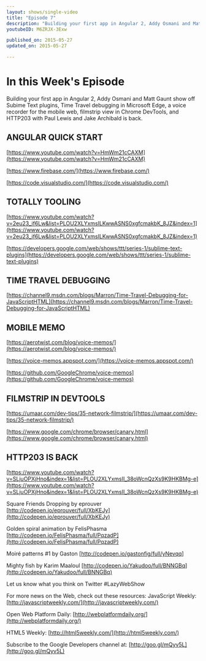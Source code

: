 ```yaml
---
layout: shows/single-video
title: "Episode 7"
description: "Building your first app in Angular 2, Addy Osmani and Matt Gaunt show off Subime Text plugins, Time Travel debugging in Microsoft Edge, a voice recorder for the mobile web, filmstrip view in Chrome DevTools, and HTTP203 with Paul Lewis and Jake Archibald is back."
youtubeID: M6ZRJX-3Exw

published_on: 2015-05-27
updated_on: 2015-05-27

---
```


# In this Week's Episode

Building your first app in Angular 2, Addy Osmani and Matt Gaunt show off Subime Text plugins, Time Travel debugging in Microsoft Edge, a voice recorder for the mobile web, filmstrip view in Chrome DevTools, and HTTP203 with Paul Lewis and Jake Archibald is back.

## ANGULAR QUICK START

[https://www.youtube.com/watch?v=HmWm21cCAXM](https://www.youtube.com/watch?v=HmWm21cCAXM)

[https://www.firebase.com/](https://www.firebase.com/)

[https://code.visualstudio.com/](https://code.visualstudio.com/)

## TOTALLY TOOLING

[https://www.youtube.com/watch?v=2eu23_if6Lw&list=PLOU2XLYxmsILKwwASNS0xgfcmakbK_8JZ&index=1](https://www.youtube.com/watch?v=2eu23_if6Lw&list=PLOU2XLYxmsILKwwASNS0xgfcmakbK_8JZ&index=1)

[https://developers.google.com/web/shows/ttt/series-1/sublime-text-plugins](https://developers.google.com/web/shows/ttt/series-1/sublime-text-plugins)



## TIME TRAVEL DEBUGGING

[https://channel9.msdn.com/blogs/Marron/Time-Travel-Debugging-for-JavaScriptHTML](https://channel9.msdn.com/blogs/Marron/Time-Travel-Debugging-for-JavaScriptHTML)

## MOBILE MEMO

[https://aerotwist.com/blog/voice-memos/](https://aerotwist.com/blog/voice-memos/)

[https://voice-memos.appspot.com/](https://voice-memos.appspot.com/)

[https://github.com/GoogleChrome/voice-memos](https://github.com/GoogleChrome/voice-memos)

## FILMSTRIP IN DEVTOOLS

[https://umaar.com/dev-tips/35-network-filmstrip/](https://umaar.com/dev-tips/35-network-filmstrip/)

[https://www.google.com/chrome/browser/canary.html](https://www.google.com/chrome/browser/canary.html)

## HTTP203 IS BACK

[https://www.youtube.com/watch?v=SLjuOPXjHno&index=1&list=PLOU2XLYxmsII_38oWcnQzXs9K9HKBMg-e](https://www.youtube.com/watch?v=SLjuOPXjHno&index=1&list=PLOU2XLYxmsII_38oWcnQzXs9K9HKBMg-e)

Square Friends Dropping by eprouver
[http://codepen.io/eprouver/full/XbKEJy](http://codepen.io/eprouver/full/XbKEJy)

Golden spiral animation by FelisPhasma
[http://codepen.io/FelisPhasma/full/PqzadP](http://codepen.io/FelisPhasma/full/PqzadP)

Moiré patterns #1 by Gaston
[http://codepen.io/gastonfig/full/yNevqq]

Mighty fish by Karim Maaloul
[http://codepen.io/Yakudoo/full/BNNGBq](http://codepen.io/Yakudoo/full/BNNGBq)

Let us know what you think on Twitter #LazyWebShow

For more news on the Web, check out these resources:
JavaScript Weekly: [http://javascriptweekly.com/](http://javascriptweekly.com/)

Open Web Platform Daily: [http://webplatformdaily.org/](http://webplatformdaily.org/)

HTML5 Weekly: [http://html5weekly.com/](http://html5weekly.com/)

Subscribe to the Google Developers channel at: [http://goo.gl/mQyv5L](http://goo.gl/mQyv5L)

